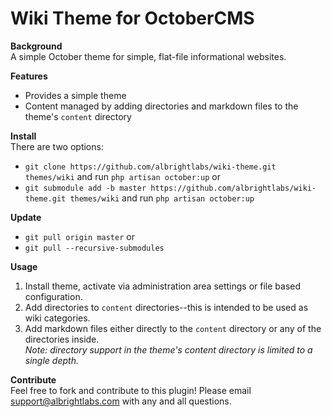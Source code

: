 # Wiki Theme for OctoberCMS

**Background**  
A simple October theme for simple, flat-file informational websites.

**Features**  
- Provides a simple theme
- Content managed by adding directories and markdown files to the theme's `content` directory

**Install**  
There are two options:
- `git clone https://github.com/albrightlabs/wiki-theme.git themes/wiki` and run `php artisan october:up` or
- `git submodule add -b master https://github.com/albrightlabs/wiki-theme.git themes/wiki` and run `php artisan october:up`

**Update**  
- `git pull origin master` or
- `git pull --recursive-submodules`

**Usage**  
1. Install theme, activate via administration area settings or file based configuration.
2. Add directories to `content` directories--this is intended to be used as wiki categories.
3. Add markdown files either directly to the `content` directory or any of the directories inside.  
*Note: directory support in the theme's content directory is limited to a single depth.*

**Contribute**  
Feel free to fork and contribute to this plugin! Please email support@albrightlabs.com with any and all questions.
